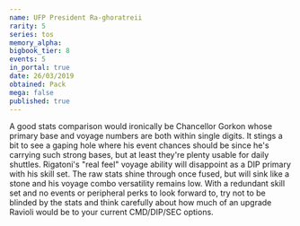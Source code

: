```yaml
---
name: UFP President Ra-ghoratreii
rarity: 5
series: tos
memory_alpha:
bigbook_tier: 8
events: 5
in_portal: true
date: 26/03/2019
obtained: Pack
mega: false
published: true
---
```


A good stats comparison would ironically be Chancellor Gorkon whose primary base and voyage numbers are both within single digits. It stings a bit to see a gaping hole where his event chances should be since he's carrying such strong bases, but at least they're plenty usable for daily shuttles. Rigatoni's "real feel" voyage ability will disappoint as a DIP primary with his skill set. The raw stats shine through once fused, but will sink like a stone and his voyage combo versatility remains low. With a redundant skill set and no events or peripheral perks to look forward to, try not to be blinded by the stats and think carefully about how much of an upgrade Ravioli would be to your current CMD/DIP/SEC options.
